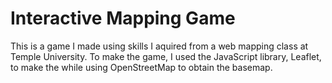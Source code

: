 # Interactive Mapping Game
This is a game I made using skills I aquired from a web mapping class at Temple University. To make the game, I used the JavaScript library, Leaflet, to make the while using OpenStreetMap to obtain the basemap.
